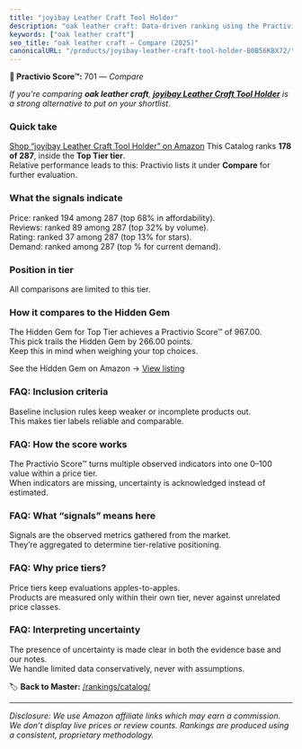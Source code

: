 ```yaml
---
title: "joyibay Leather Craft Tool Holder"
description: "oak leather craft: Data-driven ranking using the Practivio Score™. Positioned by quality, value, demand, findability, momentum."
keywords: ["oak leather craft"]
seo_title: "oak leather craft — Compare (2025)"
canonicalURL: "/products/joyibay-leather-craft-tool-holder-B0B56KBX72/"
---
```


**🛒 Practivio Score™:** 701 — _Compare_


*If you're comparing **oak leather craft**, **[joyibay Leather Craft Tool Holder](https://www.amazon.com/dp/B0B56KBX72?tag=practivio-20)** is a strong alternative to put on your shortlist.*
### Quick take
[Shop “joyibay Leather Craft Tool Holder” on Amazon](https://www.amazon.com/dp/B0B56KBX72?tag=practivio-20)
This Catalog ranks **178 of 287**, inside the **Top Tier tier**.  
Relative performance leads to this: Practivio lists it under **Compare** for further evaluation.

### What the signals indicate
Price: ranked 194 among 287 (top 68% in affordability).  
Reviews: ranked 89 among 287 (top 32% by volume).  
Rating: ranked 37 among 287 (top 13% for stars).  
Demand: ranked  among 287 (top % for current demand).

### Position in tier
All comparisons are limited to this tier.

### How it compares to the Hidden Gem
The Hidden Gem for Top Tier achieves a Practivio Score™ of 967.00.  
This pick trails the Hidden Gem by 266.00 points.  
Keep this in mind when weighing your top choices.  

See the Hidden Gem on Amazon → [View listing](https://www.amazon.com/dp/B07TP844VN?tag=practivio-20)

### FAQ: Inclusion criteria
Baseline inclusion rules keep weaker or incomplete products out.  
This makes tier labels reliable and comparable.

### FAQ: How the score works
The Practivio Score™ turns multiple observed indicators into one 0–100 value within a price tier.  
When indicators are missing, uncertainty is acknowledged instead of estimated.

### FAQ: What “signals” means here
Signals are the observed metrics gathered from the market.  
They’re aggregated to determine tier-relative positioning.

### FAQ: Why price tiers?
Price tiers keep evaluations apples-to-apples.  
Products are measured only within their own tier, never against unrelated price classes.

### FAQ: Interpreting uncertainty
The presence of uncertainty is made clear in both the evidence base and our notes.  
We handle limited data conservatively, never with assumptions.

<!-- Missing template for Compare/CompareWithinPriceClass -->


🏷️ **Back to Master:** [/rankings/catalog/](/rankings/catalog/)

---
_Disclosure: We use Amazon affiliate links which may earn a commission. We don’t display live prices or review counts. Rankings are produced using a consistent, proprietary methodology._
